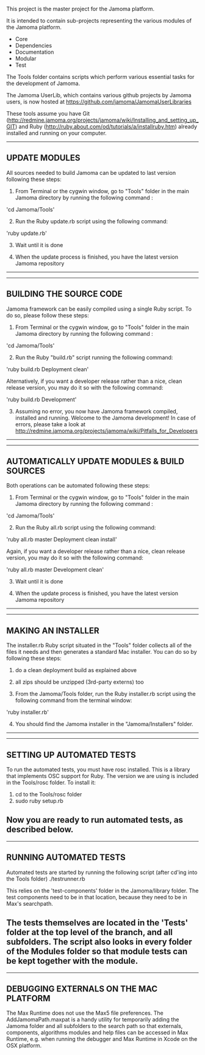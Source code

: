 This project is the master project for the Jamoma platform.

It is intended to contain sub-projects representing the various modules of the Jamoma platform.

- Core
- Dependencies
- Documentation
- Modular
- Test

The Tools folder contains scripts which perform various essential tasks for the development of Jamoma.

The Jamoma UserLib, which contains various github projects by Jamoma users, is now hosted at https://github.com/jamoma/JamomaUserLibraries

These tools assume you have Git (http://redmine.jamoma.org/projects/jamoma/wiki/Installing_and_setting_up_GIT) and Ruby (http://ruby.about.com/od/tutorials/a/installruby.htm) already installed and running on your computer.

--------------------------------------------------
UPDATE MODULES
--------------------------------------------------
All sources needed to build Jamoma can be updated to last version following these steps:

1) From Terminal or the cygwin window, go to "Tools" folder in the main Jamoma directory by running the following command :

'cd Jamoma/Tools'

2) Run the Ruby update.rb script using the following command:

'ruby update.rb'

3) Wait until it is done

4) When the update process is finished, you have the latest version Jamoma repository
--------------------------------------------------


--------------------------------------------------
BUILDING THE SOURCE CODE
--------------------------------------------------
Jamoma framework can be easily compiled using a single Ruby script. To do so, please follow these steps:

1) From Terminal or the cygwin window, go to "Tools" folder in the main Jamoma directory by running the following command :

'cd Jamoma/Tools'

2) Run the Ruby "build.rb" script running the following command:

'ruby build.rb Deployment clean'

Alternatively, if you want a developer release rather than a nice, clean release version, you may do it so with the following command:

'ruby build.rb Development'

3) Assuming no error, you now have Jamoma framework compiled, installed and running. Welcome to the Jamoma development!
   In case of errors, please take a look at http://redmine.jamoma.org/projects/jamoma/wiki/Pitfalls_for_Developers
--------------------------------------------------


--------------------------------------------------
AUTOMATICALLY UPDATE MODULES & BUILD SOURCES
--------------------------------------------------
Both operations can be automated following these steps:

1) From Terminal or the cygwin window, go to "Tools" folder in the main Jamoma directory by running the following command :

'cd Jamoma/Tools'

2) Run the Ruby all.rb script using the following command:

'ruby all.rb master Deployment clean install'

Again, if you want a developer release rather than a nice, clean release version, you may do it so with the following command:

'ruby all.rb master Development clean'

3) Wait until it is done

4) When the update process is finished, you have the latest version Jamoma repository
--------------------------------------------------


--------------------------------------------------
MAKING AN INSTALLER
--------------------------------------------------

The installer.rb Ruby script situated in the "Tools" folder collects all of the files it needs and then generates a standard Mac installer. You can do so by following these steps:

1) do a clean deployment build as explained above

2) all zips should be unzipped (3rd-party externs) too

3) From the Jamoma/Tools folder, run the Ruby installer.rb script using the following command from the terminal window:

'ruby installer.rb'

4) You should find the Jamoma installer in the "Jamoma/Installers" folder.
--------------------------------------------------


--------------------------------------------------
SETTING UP AUTOMATED TESTS
--------------------------------------------------
To run the automated tests, you must have rosc installed.  This is a library that implements OSC support for Ruby.
The version we are using is included in the Tools/rosc folder.  To install it:
1. cd to the Tools/rosc folder
2. sudo ruby setup.rb

Now you are ready to run automated tests, as described below.
--------------------------------------------------



--------------------------------------------------
RUNNING AUTOMATED TESTS
--------------------------------------------------
Automated tests are started by running the following script (after cd'ing into the Tools folder)
	./testrunner.rb

This relies on the 'test-components' folder in the Jamoma/library folder.
The test components need to be in that location, because they need to be in Max's searchpath.

The tests themselves are located in the 'Tests' folder at the top level of the branch, and all subfolders.
The script also looks in every folder of the Modules folder so that module tests can be kept together with the module.
--------------------------------------------------


--------------------------------------------------
DEBUGGING EXTERNALS ON THE MAC PLATFORM
--------------------------------------------------
The Max Runtime does not use the Max5 file preferences. The AddJamomaPath.maxpat is a handy utility for temporarily adding the Jamoma folder and all subfolders to the search path so that externals, components, algorithms modules and help files can be accessed in Max Runtime, e.g. when running the debugger and Max Runtime in Xcode on the OSX platform.

